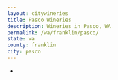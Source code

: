 ```yaml
---
layout: citywineries
title: Pasco Wineries
description: Wineries in Pasco, WA
permalink: /wa/franklin/pasco/
state: wa
county: franklin
city: pasco
---
```

-
